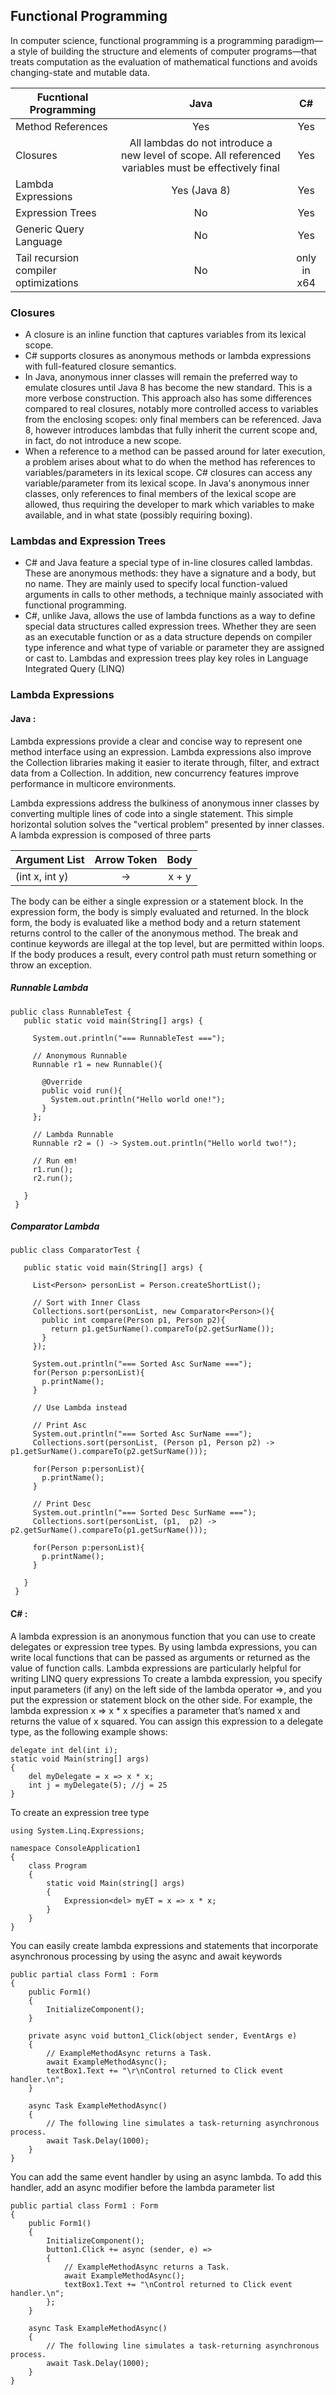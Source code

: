## Functional Programming
In computer science, functional programming is a programming paradigm—a style of building the structure and elements of computer programs—that treats computation as the evaluation of mathematical functions and avoids changing-state and mutable data.

|Fucntional Programming| Java | C# |
|----------------------|:----:|:--:|
|Method References|Yes|Yes|
|Closures|All lambdas do not introduce a new level of scope. All referenced variables must be effectively final|Yes|
|Lambda Expressions|Yes (Java 8)|Yes|
|Expression Trees|No|Yes|
|Generic Query Language|No|Yes|
|Tail recursion compiler optimizations|No|only in x64|

### Closures
* A closure is an inline function that captures variables from its lexical scope.
* C# supports closures as anonymous methods or lambda expressions with full-featured closure semantics.
* In Java, anonymous inner classes will remain the preferred way to emulate closures until Java 8 has become the new standard. This is a more verbose construction. This approach also has some differences compared to real closures, notably more controlled access to variables from the enclosing scopes: only final members can be referenced. Java 8, however introduces lambdas that fully inherit the current scope and, in fact, do not introduce a new scope.
* When a reference to a method can be passed around for later execution, a problem arises about what to do when the method has references to variables/parameters in its lexical scope. C# closures can access any variable/parameter from its lexical scope. In Java's anonymous inner classes, only references to final members of the lexical scope are allowed, thus requiring the developer to mark which variables to make available, and in what state (possibly requiring boxing).

### Lambdas and Expression Trees
* C# and Java feature a special type of in-line closures called lambdas. These are anonymous methods: they have a signature and a body, but no name. They are mainly used to specify local function-valued arguments in calls to other methods, a technique mainly associated with functional programming.
* C#, unlike Java, allows the use of lambda functions as a way to define special data structures called expression trees. Whether they are seen as an executable function or as a data structure depends on compiler type inference and what type of variable or parameter they are assigned or cast to. Lambdas and expression trees play key roles in Language Integrated Query (LINQ)

### Lambda Expressions
#### Java :
Lambda expressions provide a clear and concise way to represent one method interface using an expression. Lambda expressions also improve the Collection libraries making it easier to iterate through, filter, and extract data from a Collection. In addition, new concurrency features improve performance in multicore environments.

Lambda expressions address the bulkiness of anonymous inner classes by converting multiple lines of code into a single statement. This simple horizontal solution solves the "vertical problem" presented by inner classes.
A lambda expression is composed of three parts

|Argument List| Arrow Token | Body |
|----------------------|:----:|:--:|
|(int x, int y)|->| x + y|

The body can be either a single expression or a statement block. In the expression form, the body is simply evaluated and returned. In the block form, the body is evaluated like a method body and a return statement returns control to the caller of the anonymous method. The break and continue keywords are illegal at the top level, but are permitted within loops. If the body produces a result, every control path must return something or throw an exception.
##### Runnable Lambda
```
public class RunnableTest {
   public static void main(String[] args) {

     System.out.println("=== RunnableTest ===");

     // Anonymous Runnable
     Runnable r1 = new Runnable(){

       @Override
       public void run(){
         System.out.println("Hello world one!");
       }
     };

     // Lambda Runnable
     Runnable r2 = () -> System.out.println("Hello world two!");

     // Run em!
     r1.run();
     r2.run();

   }
 }
```
##### Comparator Lambda
```
public class ComparatorTest {

   public static void main(String[] args) {

     List<Person> personList = Person.createShortList();

     // Sort with Inner Class
     Collections.sort(personList, new Comparator<Person>(){
       public int compare(Person p1, Person p2){
         return p1.getSurName().compareTo(p2.getSurName());
       }
     });

     System.out.println("=== Sorted Asc SurName ===");
     for(Person p:personList){
       p.printName();
     }

     // Use Lambda instead

     // Print Asc
     System.out.println("=== Sorted Asc SurName ===");
     Collections.sort(personList, (Person p1, Person p2) -> p1.getSurName().compareTo(p2.getSurName()));

     for(Person p:personList){
       p.printName();
     }

     // Print Desc
     System.out.println("=== Sorted Desc SurName ===");
     Collections.sort(personList, (p1,  p2) -> p2.getSurName().compareTo(p1.getSurName()));

     for(Person p:personList){
       p.printName();
     }

   }
 }
```
#### C# :
A lambda expression is an anonymous function that you can use to create delegates or expression tree types. By using lambda expressions, you can write local functions that can be passed as arguments or returned as the value of function calls. Lambda expressions are particularly helpful for writing LINQ query expressions
To create a lambda expression, you specify input parameters (if any) on the left side of the lambda operator =>, and you put the expression or statement block on the other side. For example, the lambda expression x => x * x specifies a parameter that’s named x and returns the value of x squared. You can assign this expression to a delegate type, as the following example shows:
```
delegate int del(int i);  
static void Main(string[] args)  
{  
    del myDelegate = x => x * x;  
    int j = myDelegate(5); //j = 25  
}  
```
To create an expression tree type
```
using System.Linq.Expressions;  

namespace ConsoleApplication1  
{  
    class Program  
    {  
        static void Main(string[] args)  
        {  
            Expression<del> myET = x => x * x;  
        }  
    }  
}
```

You can easily create lambda expressions and statements that incorporate asynchronous processing by using the async and await keywords
```
public partial class Form1 : Form  
{  
    public Form1()  
    {  
        InitializeComponent();  
    }  

    private async void button1_Click(object sender, EventArgs e)  
    {  
        // ExampleMethodAsync returns a Task.  
        await ExampleMethodAsync();  
        textBox1.Text += "\r\nControl returned to Click event handler.\n";  
    }  

    async Task ExampleMethodAsync()  
    {  
        // The following line simulates a task-returning asynchronous process.  
        await Task.Delay(1000);  
    }  
}  
```
You can add the same event handler by using an async lambda. To add this handler, add an async modifier before the lambda parameter list
```
public partial class Form1 : Form  
{  
    public Form1()  
    {  
        InitializeComponent();  
        button1.Click += async (sender, e) =>  
        {  
            // ExampleMethodAsync returns a Task.  
            await ExampleMethodAsync();  
            textBox1.Text += "\nControl returned to Click event handler.\n";  
        };  
    }  

    async Task ExampleMethodAsync()  
    {  
        // The following line simulates a task-returning asynchronous process.  
        await Task.Delay(1000);  
    }  
}  
```
